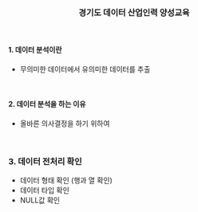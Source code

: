 <div align="center">
  <h3>경기도 데이터 산업인력 양성교육</h3>
  <p>
</div>

<br>

####  1. 데이터 분석이란
- 무의미한 데이터에서 유의미한 데이터를 추출

<br>

#### 2. 데이터 분석을 하는 이유
- 올바른 의사결정을 하기 위하여

<br>

### 3. 데이터 전처리 확인
- 데이터 형태 확인 (행과 열 확인)
- 데이터 타입 확인
- NULL값 확인
